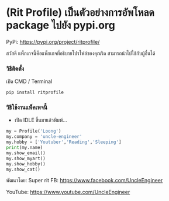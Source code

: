 # (Rit Profile) เป็นตัวอย่างการอัพโหลด  package ไปยัง pypi.org

PyPi: https://pypi.org/project/ritprofile/

สวัสดี แพ็กเกจนี้คือแพ็กเกจที่อธิบายโปรไฟล์ของคุณริด สามารถนำไปใช้กับผู้อื่นได้

### วิธีติดตั้ง

เปิด CMD / Terminal

```python
pip install ritprofile
```

### วิธีใช้งานแพ็คเพจนี้

- เปิด IDLE ขึ้นมาแล้วพิมพ์...

```python
my = Profile('Loong')
my.company = 'uncle-engineer'
my.hobby = ['Youtuber','Reading','Sleeping']
print(my.name)
my.show_email()
my.show_myart()
my.show_hobby()
my.show_cat()
```

พัฒนาโดย: Super rit
FB: https://www.facebook.com/UncleEngineer

YouTube: https://www.youtube.com/UncleEngineer
